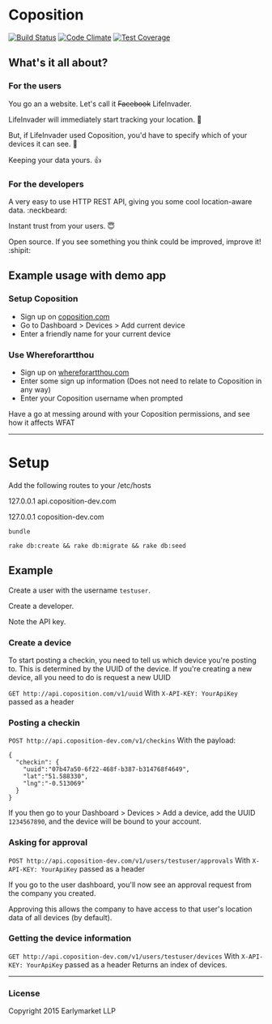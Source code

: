 # Coposition
[![Build Status](https://travis-ci.org/earlymarket/CoPosition.svg?branch=master)](https://travis-ci.org/earlymarket/CoPosition)
[![Code Climate](https://codeclimate.com/github/earlymarket/CoPosition/badges/gpa.svg)](https://codeclimate.com/github/earlymarket/CoPosition)
[![Test Coverage](https://codeclimate.com/github/earlymarket/CoPosition/badges/coverage.svg)](https://codeclimate.com/github/earlymarket/CoPosition/coverage)

## What's it all about?

### For the users
You go an a website. Let's call it ~~Facebook~~ LifeInvader.

LifeInvader will immediately start tracking your location. :eyes:

But, if LifeInvader used Coposition, you'd have to specify which of your devices it can see. :cop:

Keeping your data yours. :thumbsup:


### For the developers
A very easy to use HTTP REST API, giving you some cool location-aware data. :neckbeard:

Instant trust from your users. :innocent:

Open source. If you see something you think could be improved, improve it! :shipit:


## Example usage with demo app

### Setup Coposition
- Sign up on [coposition.com](http://coposition.com)
- Go to Dashboard > Devices > Add current device
- Enter a friendly name for your current device

### Use Whereforartthou
- Sign up on [whereforartthou.com](http://whereforartthou.com/)
- Enter some sign up information (Does not need to relate to Coposition in any way)
- Enter your Coposition username when prompted

Have a go at messing around with your Coposition permissions, and see how it affects WFAT

--------
# Setup

Add the following routes to your /etc/hosts

127.0.0.1    api.coposition-dev.com

127.0.0.1    coposition-dev.com

`bundle`

`rake db:create && rake db:migrate && rake db:seed`

## Example

Create a user with the username `testuser`.

Create a developer.

Note the API key.

### Create a device

To start posting a checkin, you need to tell us which device you're posting to.
This is determined by the UUID of the device.
If you're creating a new device, all you need to do is request a new UUID

`GET http://api.coposition.com/v1/uuid`
With `X-API-KEY: YourApiKey` passed as a header

### Posting a checkin

`POST http://api.coposition-dev.com/v1/checkins`
With the payload:
```
{
  "checkin": {
    "uuid":"07b47a50-6f22-468f-b387-b314768f4649",
    "lat":"51.588330",
    "lng":"-0.513069"
  }
}
```

If you then go to your Dashboard > Devices > Add a device, add the UUID `1234567890`, and the device will be bound to your account.


### Asking for approval

`POST http://api.coposition-dev.com/v1/users/testuser/approvals`
With `X-API-KEY: YourApiKey` passed as a header

If you go to the user dashboard, you'll now see an approval request from the company you created.

Approving this allows the company to have access to that user's location data of all devices (by default).


### Getting the device information

`GET http://api.coposition-dev.com/v1/users/testuser/devices`
With `X-API-KEY: YourApiKey` passed as a header
Returns an index of devices.




--------

### License
Copyright 2015 Earlymarket LLP
